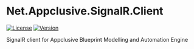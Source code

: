 # Net.Appclusive.SignalR.Client
[![License](https://img.shields.io/badge/license-Apache%20License%202.0-blue.svg)](https://github.com/Appclusive/Net.Appclusive.SignalR.Client/blob/master/LICENSE)
[![Version](https://img.shields.io/nuget/v/Net.Appclusive.SignalR.Client.svg)](https://www.nuget.org/packages/Net.Appclusive.SignalR.Client/)

SignalR client for Appclusive Blueprint Modelling and Automation Engine
